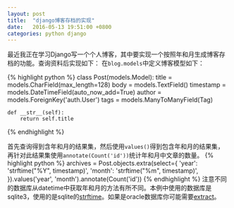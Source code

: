 ```yaml
---
layout: post
title:  "django博客存档的实现"
date:   2016-05-13 19:51:00 +0800
categories: python django
---
```

最近我正在学习Django写一个个人博客，其中要实现一个按照年和月生成博客存档的功能。查询资料后实现如下：
在`blog.models`中定义博客模型如下：

{% highlight python %}
class Post(models.Model):
    title = models.CharField(max_length=128)
    body = models.TextField()
    timestamp = models.DateTimeField(auto_now_add=True)
    author = models.ForeignKey('auth.User')
    tags = models.ManyToManyField(Tag)
    
    def __str__(self):
        return self.title
{% endhighlight %}

首先查询得到含年和月的结果集，然后使用`values()`得到包含年和月的结果集，再针对此结果集使用`annotate(Count('id'))`统计年和月中文章的数量。
{% highlight python %}
archives = Post.objects.extra(select={
            'year': 'strftime("%Y", timestamp)',
            'month': 'strftime("%m", timestamp)',
        }).values('year', 'month').annotate(Count('id'))
{% endhighlight %}
注意不同的数据库从datetime中获取年和月的方法有所不同。本例中使用的数据库是sqlite3，使用的是sqlite的[strftime]。如果是oracle数据库你可能需要[extract]。

[strftime]: https://www.sqlite.org/lang_datefunc.html
[extract]: http://docs.oracle.com/cd/B19306_01/server.102/b14200/functions050.htm
